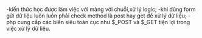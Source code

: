 -kiến thức học được làm việc với mảng với chuỗi,xử lý logic;
-khi dùng form gửi dữ liệu luôn luôn phải check  method là post hay get để xử lý dữ liệu;
-php cung cấp các biến siêu toàn cục như $_POST và $_GET tiện lợi trong việc xử lý dữ liệu.
